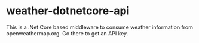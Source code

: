 # weather-dotnetcore-api

This is a .Net Core based middleware to consume weather information from openweathermap.org. Go there to get an API key.
